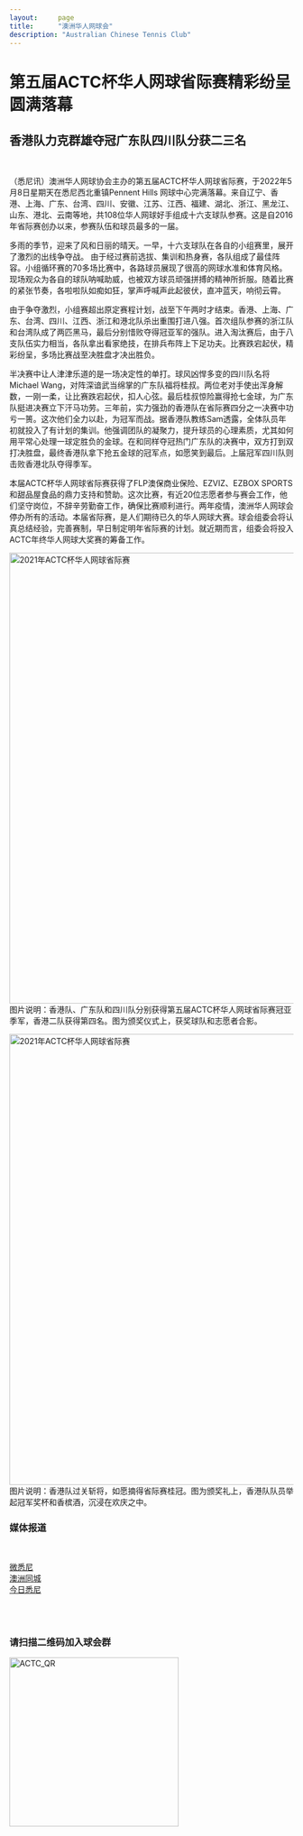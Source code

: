 ```yaml
---
layout:     page
title:      "澳洲华人网球会"
description: "Australian Chinese Tennis Club"
---
```


# 第五届ACTC杯华人网球省际赛精彩纷呈圆满落幕

<h2>香港队力克群雄夺冠广东队四川队分获二三名</h2><br>

<p>（悉尼讯）澳洲华人网球协会主办的第五届ACTC杯华人网球省际赛，于2022年5月8日星期天在悉尼西北重镇Pennent Hills 网球中心完满落幕。来自辽宁、香港、上海、广东、台湾、四川、安徽、江苏、江西、福建、湖北、浙江、黑龙江、山东、港北、云南等地，共108位华人网球好手组成十六支球队参赛。这是自2016年省际赛创办以来，参赛队伍和球员最多的一届。</p>

<p>多雨的季节，迎来了风和日丽的晴天。一早，十六支球队在各自的小组赛里，展开了激烈的出线争夺战。 由于经过赛前选拔、集训和热身赛，各队组成了最佳阵容。小组循环赛的70多场比赛中，各路球员展现了很高的网球水准和体育风格。现场观众为各自的球队呐喊助威，也被双方球员顽强拼搏的精神所折服。随着比赛的紧张节奏，各啦啦队如痴如狂，掌声呼喊声此起彼伏，直冲蓝天，响彻云霄。</p>

<p>由于争夺激烈，小组赛超出原定赛程计划，战至下午两时才结束。香港、上海、广东、台湾、四川、江西、浙江和港北队杀出重围打进八强。首次组队参赛的浙江队和台湾队成了两匹黑马，最后分别惜败夺得冠亚军的强队。进入淘汰赛后，由于八支队伍实力相当，各队拿出看家绝技，在排兵布阵上下足功夫。比赛跌宕起伏，精彩纷呈，多场比赛战至决胜盘才决出胜负。</p>

<p>半决赛中让人津津乐道的是一场决定性的单打。球风凶悍多变的四川队名将Michael Wang，对阵深谙武当绵掌的广东队福将桂叔。两位老对手使出浑身解数，一刚一柔，让比赛跌宕起伏，扣人心弦。最后桂叔惊险赢得抢七金球，为广东队挺进决赛立下汗马功劳。三年前，实力强劲的香港队在省际赛四分之一决赛中功亏一篑。这次他们全力以赴，为冠军而战。据香港队教练Sam透露，全体队员年初就投入了有计划的集训。他强调团队的凝聚力，提升球员的心理素质，尤其如何用平常心处理一球定胜负的金球。在和同样夺冠热门广东队的决赛中，双方打到双打决胜盘，最终香港队拿下抢五金球的冠军点，如愿笑到最后。上届冠军四川队则击败香港北队夺得季军。</p>

<p>本届ACTC杯华人网球省际赛获得了FLP澳保商业保险、EZVIZ、EZBOX SPORTS和甜品屋食品的鼎力支持和赞助。这次比赛，有近20位志愿者参与赛会工作，他们坚守岗位，不辞辛劳勤奋工作，确保比赛顺利进行。两年疫情，澳洲华人网球会停办所有的活动。本届省际赛，是人们期待已久的华人网球大赛。球会组委会将认真总结经验，完善赛制，早日制定明年省际赛的计划。就近期而言，组委会将投入ACTC年终华人网球大奖赛的筹备工作。</p>


<p><img src="{{ site.baseurl }}/img/2021-regional-01.jpg" class="img-responsive" width="800px" alt="2021年ACTC杯华人网球省际赛">
图片说明：香港队、广东队和四川队分别获得第五届ACTC杯华人网球省际赛冠亚季军，香港二队获得第四名。图为颁奖仪式上，获奖球队和志愿者合影。</p>

<p><img src="{{ site.baseurl }}/img/2021-regional-02.jpg" class="img-responsive" width="800px" alt="2021年ACTC杯华人网球省际赛">
图片说明：香港队过关斩将，如愿摘得省际赛桂冠。图为颁奖礼上，香港队队员举起冠军奖杯和香槟酒，沉浸在欢庆之中。</p>

<h3>媒体报道</h3><br>
<p><a href="http://www.wesydney.com.au/202205131058/" target="new">微悉尼</a><br>
<a href="http://www.tongchengaus.com/mag/info/v1/info/wapInfoView?id=263512&themecolor=f30c5c&p_u=0" target="new">澳洲同城</a><br>
<a href="https://www.sydneytoday.com/content-1022445237265003" target="new">今日悉尼</a></p>

<br><br>
<h3>请扫描二维码加入球会群</h3>

<a href="http://www.actc.org.au/img/actc_qr_code.png" target="_blank">
      <img src="{{ site.baseurl }}/img/actc_qr_code.png" class="img-responsive" width="300px" alt="ACTC_QR">
</a>
